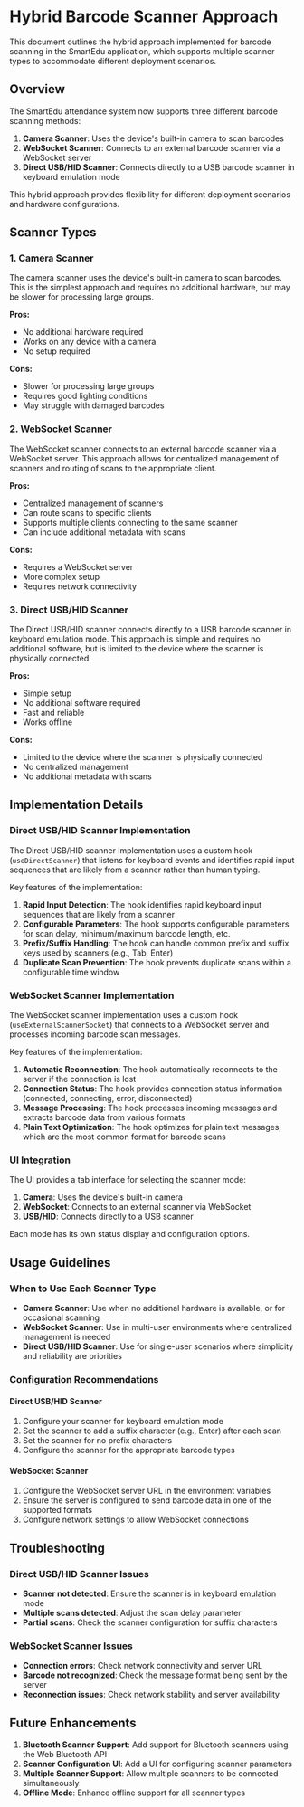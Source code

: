 # Hybrid Barcode Scanner Approach

This document outlines the hybrid approach implemented for barcode scanning in the SmartEdu application, which supports multiple scanner types to accommodate different deployment scenarios.

## Overview

The SmartEdu attendance system now supports three different barcode scanning methods:

1. **Camera Scanner**: Uses the device's built-in camera to scan barcodes
2. **WebSocket Scanner**: Connects to an external barcode scanner via a WebSocket server
3. **Direct USB/HID Scanner**: Connects directly to a USB barcode scanner in keyboard emulation mode

This hybrid approach provides flexibility for different deployment scenarios and hardware configurations.

## Scanner Types

### 1. Camera Scanner

The camera scanner uses the device's built-in camera to scan barcodes. This is the simplest approach and requires no additional hardware, but may be slower for processing large groups.

**Pros:**
- No additional hardware required
- Works on any device with a camera
- No setup required

**Cons:**
- Slower for processing large groups
- Requires good lighting conditions
- May struggle with damaged barcodes

### 2. WebSocket Scanner

The WebSocket scanner connects to an external barcode scanner via a WebSocket server. This approach allows for centralized management of scanners and routing of scans to the appropriate client.

**Pros:**
- Centralized management of scanners
- Can route scans to specific clients
- Supports multiple clients connecting to the same scanner
- Can include additional metadata with scans

**Cons:**
- Requires a WebSocket server
- More complex setup
- Requires network connectivity

### 3. Direct USB/HID Scanner

The Direct USB/HID scanner connects directly to a USB barcode scanner in keyboard emulation mode. This approach is simple and requires no additional software, but is limited to the device where the scanner is physically connected.

**Pros:**
- Simple setup
- No additional software required
- Fast and reliable
- Works offline

**Cons:**
- Limited to the device where the scanner is physically connected
- No centralized management
- No additional metadata with scans

## Implementation Details

### Direct USB/HID Scanner Implementation

The Direct USB/HID scanner implementation uses a custom hook (`useDirectScanner`) that listens for keyboard events and identifies rapid input sequences that are likely from a scanner rather than human typing.

Key features of the implementation:

1. **Rapid Input Detection**: The hook identifies rapid keyboard input sequences that are likely from a scanner
2. **Configurable Parameters**: The hook supports configurable parameters for scan delay, minimum/maximum barcode length, etc.
3. **Prefix/Suffix Handling**: The hook can handle common prefix and suffix keys used by scanners (e.g., Tab, Enter)
4. **Duplicate Scan Prevention**: The hook prevents duplicate scans within a configurable time window

### WebSocket Scanner Implementation

The WebSocket scanner implementation uses a custom hook (`useExternalScannerSocket`) that connects to a WebSocket server and processes incoming barcode scan messages.

Key features of the implementation:

1. **Automatic Reconnection**: The hook automatically reconnects to the server if the connection is lost
2. **Connection Status**: The hook provides connection status information (connected, connecting, error, disconnected)
3. **Message Processing**: The hook processes incoming messages and extracts barcode data from various formats
4. **Plain Text Optimization**: The hook optimizes for plain text messages, which are the most common format for barcode scans

### UI Integration

The UI provides a tab interface for selecting the scanner mode:

1. **Camera**: Uses the device's built-in camera
2. **WebSocket**: Connects to an external scanner via WebSocket
3. **USB/HID**: Connects directly to a USB scanner

Each mode has its own status display and configuration options.

## Usage Guidelines

### When to Use Each Scanner Type

- **Camera Scanner**: Use when no additional hardware is available, or for occasional scanning
- **WebSocket Scanner**: Use in multi-user environments where centralized management is needed
- **Direct USB/HID Scanner**: Use for single-user scenarios where simplicity and reliability are priorities

### Configuration Recommendations

#### Direct USB/HID Scanner

1. Configure your scanner for keyboard emulation mode
2. Set the scanner to add a suffix character (e.g., Enter) after each scan
3. Set the scanner for no prefix characters
4. Configure the scanner for the appropriate barcode types

#### WebSocket Scanner

1. Configure the WebSocket server URL in the environment variables
2. Ensure the server is configured to send barcode data in one of the supported formats
3. Configure network settings to allow WebSocket connections

## Troubleshooting

### Direct USB/HID Scanner Issues

- **Scanner not detected**: Ensure the scanner is in keyboard emulation mode
- **Multiple scans detected**: Adjust the scan delay parameter
- **Partial scans**: Check the scanner configuration for suffix characters

### WebSocket Scanner Issues

- **Connection errors**: Check network connectivity and server URL
- **Barcode not recognized**: Check the message format being sent by the server
- **Reconnection issues**: Check network stability and server availability

## Future Enhancements

1. **Bluetooth Scanner Support**: Add support for Bluetooth scanners using the Web Bluetooth API
2. **Scanner Configuration UI**: Add a UI for configuring scanner parameters
3. **Multiple Scanner Support**: Allow multiple scanners to be connected simultaneously
4. **Offline Mode**: Enhance offline support for all scanner types
